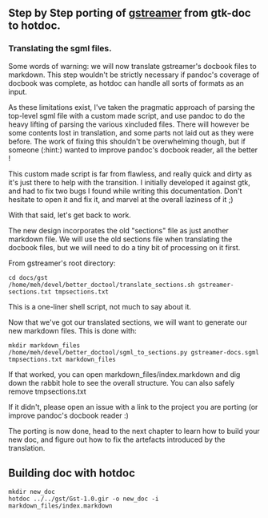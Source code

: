 ## Step by Step porting of [gstreamer](http://gstreamer.freedesktop.org/) from gtk-doc to hotdoc.

### Translating the sgml files.

Some words of warning: we will now translate gstreamer's docbook files to markdown. This step wouldn't be strictly necessary if pandoc's
coverage of docbook was complete, as hotdoc can handle all sorts of formats as an input.

As these limitations exist, I've taken the pragmatic approach of parsing the top-level sgml file with a custom made script, and use pandoc
to do the heavy lifting of parsing the various xincluded files. There will however be some contents lost in translation, and some parts
not laid out as they were before. The work of fixing this shouldn't be overwhelming though, but if someone (:hint:) wanted to improve
pandoc's docbook reader, all the better !

This custom made script is far from flawless, and really quick and dirty as it's just there to help with the transition. I initially
developed it against gtk, and had to fix two bugs I found while writing this documentation. Don't hesitate to open it and fix it,
and marvel at the overall laziness of it ;)

With that said, let's get back to work.

The new design incorporates the old "sections" file as just another markdown file. We will use the old
sections file when translating the docbook files, but we will need to do a tiny bit of processing on it first.

From gstreamer's root directory:

```shell
cd docs/gst
/home/meh/devel/better_doctool/translate_sections.sh gstreamer-sections.txt tmpsections.txt
```

This is a one-liner shell script, not much to say about it.

Now that we've got our translated sections, we will want to generate our new markdown files. This is done with:

```shell
mkdir markdown_files
/home/meh/devel/better_doctool/sgml_to_sections.py gstreamer-docs.sgml tmpsections.txt markdown_files
```

If that worked, you can open markdown_files/index.markdown and dig down the rabbit hole to see the
overall structure. You can also safely remove tmpsections.txt

If it didn't, please open an issue with a link to the project you are porting (or improve pandoc's docbook reader :)

The porting is now done, head to the next chapter to learn how to build your new doc, and figure out how to
fix the artefacts introduced by the translation.

## Building doc with hotdoc

```shell
mkdir new_doc
hotdoc ../../gst/Gst-1.0.gir -o new_doc -i markdown_files/index.markdown
```
